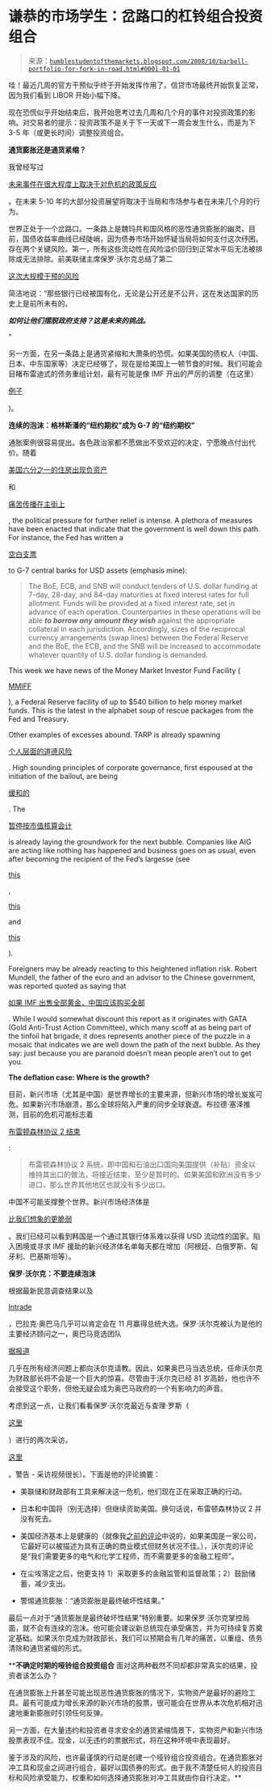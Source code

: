 <!--yml

类别：未分类

日期：2024 年 5 月 18 日 01:03:36

-->

# 谦恭的市场学生：岔路口的杠铃组合投资组合

> 来源：[`humblestudentofthemarkets.blogspot.com/2008/10/barbell-portfolio-for-fork-in-road.html#0001-01-01`](https://humblestudentofthemarkets.blogspot.com/2008/10/barbell-portfolio-for-fork-in-road.html#0001-01-01)

哇！最近几周的官方干预似乎终于开始发挥作用了。信贷市场最终开始恢复正常，因为我们看到 LIBOR 开始小幅下降。

现在恐慌似乎开始结束后，我开始思考过去几周和几个月的事件对投资政策的影响。对交易者的提示：投资政策不是关于下一天或下一周会发生什么，而是为下 3-5 年（或更长时间）调整投资组合。

**通货膨胀还是通货紧缩？**

我曾经写过

[未来事件在很大程度上取决于对危机的政策反应](http://humblestudentofthemarkets.blogspot.com/2008/10/how-long-and-deep-slowdown.html)

。在未来 5-10 年的大部分投资展望将取决于当局和市场参与者在未来几个月的行为。 

世界正处于一个岔路口。一条路上是魏玛共和国风格的恶性通货膨胀的幽灵。目前，国债收益率曲线已经陡峭，因为债券市场开始怀疑当局将如何支付这次纾困。存在两个关键风险。第一，所有这些流动性在风险溢价回归到正常水平后无法被排除或无法排除。前美联储主席保罗·沃尔克总结了第二

[这次大规模干预的风险](http://www.iht.com/articles/ap/2008/10/14/business/AS-Volcker-Recession.php)

简洁地说：“那些银行已经被国有化，无论是公开还是不公开，这在发达国家的历史上是前所未有的。

***如何让他们摆脱政府支持？这是未来的挑战。***

”

另一方面，在另一条路上是通货紧缩和大萧条的恐慌。如果美国的债权人（中国、日本、中东国家等）决定已经够了，现在是给美国上一顿节食的时候。我们可能会目睹布雷迪式的债务重组计划，最有可能是像 IMF 开出的严厉的调整（在这里）

[例子](http://fabiusmaximus.wordpress.com/2008/10/05/master-settlement-2009/)

)。

**连续的泡沫：格林斯潘的“纽约期权”成为 G-7 的“纽约期权”**

通胀案例很容易提出。各色政治家都不愿做出不受欢迎的决定，宁愿晚点付出代价。随着

[美国六分之一的住房出现负资产](http://www.reuters.com/article/ousiv/idUSTRE49L01S20081022)

和

[痛苦传播在主街上](http://www.financialarmageddon.com/2008/10/the-pain-on-main.html)

, the political pressure for further relief is intense. A plethora of measures have been enacted that indicate that the government is well down this path. For instance, the Fed has written a

[空白支票](http://www.federalreserve.gov/newsevents/press/monetary/20081013a.htm)

to G-7 central banks for USD assets (emphasis mine):

> The BoE, ECB, and SNB will conduct tenders of U.S. dollar funding at 7-day, 28-day, and 84-day maturities at fixed interest rates for full allotment. Funds will be provided at a fixed interest rate, set in advance of each operation. Counterparties in these operations will be able ***to borrow any amount they wish*** against the appropriate collateral in each jurisdiction. Accordingly, sizes of the reciprocal currency arrangements (swap lines) between the Federal Reserve and the BoE, the ECB, and the SNB will be increased to accommodate whatever quantity of U.S. dollar funding is demanded.

This week we have news of the Money Market Investor Fund Facility (

[MMIFF](http://www.federalreserve.gov/newsevents/press/monetary/20081021a.htm)

), a Federal Reserve facility of up to $540 billion to help money market funds. This is the latest in the alphabet soup of rescue packages from the Fed and Treasury.

Other examples of excesses abound. TARP is already spawning

[个人层面的道德风险](http://www.signonsandiego.com/uniontrib/20081010/news_lz1e10schiff.html)

. High sounding principles of corporate governance, first espoused at the initiation of the bailout, are being

[缓和的](http://www.marketwatch.com/news/story/corporate-governance-takes-back-seat/story.aspx?guid=%7B8750F6ED%2D3F7F%2D4E80%2DB39A%2DC8D03E13234A%7D)

. The

[暂停按市值核算会计](http://online.wsj.com/article/SB122290736164696507.html)

is already laying the groundwork for the next bubble. Companies like AIG are acting like nothing has happened and business goes on as usual, even after becoming the recipient of the Fed’s largesse (see

[this](http://abcnews.go.com/Blotter/story?id=5973452&page=1)

,

[this](http://www.thesmokinggun.com/archive/years/2008/1007083aig1.html)

and

[this](http://iht.com/articles/ap/2008/10/15/business/NA-US-AIG-Hunting-Trip.php)

).

Foreigners may be already reacting to this heightened inflation risk. Robert Mundell, the father of the euro and an advisor to the Chinese government, was reported quoted as saying that

[如果 IMF 出售全部黄金，中国应该购买全部](http://www.gata.org/node/6792)

. While I would somewhat discount this report as it originates with GATA (Gold Anti-Trust Action Committee), which many scoff at as being part of the tinfoil hat brigade, it does represents another piece of the puzzle in a mosaic that indicates we are well down the path of the next bubble. As they say: just because you are paranoid doesn’t mean people aren’t out to get you.

**The deflation case: Where is the growth?**

目前，新兴市场（尤其是中国）是世界增长的主要来源，但新兴市场的增长岌岌可危。如果新兴市场崩溃，那么全球将陷入严重的同步全球衰退。布拉德·塞泽推测，目前的危机可能标志着

[布雷顿森林协议 2 结束](http://blogs.cfr.org/setser/2008/10/21/the-end-of-bretton-woods-2/)

:

> 布雷顿森林协议 2 系统，即中国和石油出口国向美国提供（补贴）资金以维持其出口的做法，将接近结束，至少是暂时的。如果美国和欧洲没有多少进口，那么世界其他地区也就没有多少出口。

中国不可能支撑整个世界。新兴市场经济体是

[比我们想象的更脆弱](http://blogs.cfr.org/setser/2008/10/18/where-is-my-swap-line-and-will-the-diffusion-of-financial-power-balkanize-the-global-response-to-the-broadening-crises/)

。我们已经可以看到韩国是一个通过其银行体系难以获得 USD 流动性的国家。陷入困境或寻求 IMF 援助的新兴经济体名单每天都在增加（阿根廷、白俄罗斯、匈牙利、巴基斯坦等）。

**保罗·沃尔克：不要连续泡沫**

根据最新民意调查结果以及

[Intrade](http://www.intrade.com/)

，巴拉克·奥巴马几乎可以肯定会在 11 月赢得总统大选。保罗·沃尔克被认为是他的主要经济顾问之一，奥巴马竞选团队

[据报道](http://online.wsj.com/article/SB122454498635252109.html)

几乎在所有经济问题上都向沃尔克请教。因此，如果奥巴马当选总统，任命沃尔克为财政部长将不会是一个巨大的惊喜。尽管由于沃尔克已经 81 岁高龄，他也许不会接受这个职务，但他无疑会成为奥巴马政府的一个有影响力的声音。

考虑到这一点，让我们看看保罗·沃尔克最近与查理·罗斯（

[这里](http://valueplays.blogspot.com/2008/10/paul-volcker-on-financial-crisis.html)

）进行的两次采访。

[这里](http://video.google.com/videoplay?docid=1047202915400865465&ei=sQD-SIr2Hpn-qAPvlZ39Dw&q=%22paul+volcker%22+%22charlie+rose%22)

。警告 - 采访视频很长）。下面是他的评论摘要：

+   美联储和财政部有工具来解决这一危机，他们现在正在采取正确的行动。

+   日本和中国将（别无选择）但继续资助美国。换句话说，布雷顿森林协议 2 并没有死去。

+   美国经济基本上是健康的（就像我[之前的评论](http://humblestudentofthemarkets.blogspot.com/2008/10/how-long-and-deep-slowdown.html)中说的，如果美国是一家公司，它最好可以被描述为具有正确的商业模式但财务状况不佳。），沃尔克的评论是“我们需要更多的电气和化学工程师，而不需要更多的金融工程师”。

+   在尘埃落定之后，他更支持 1）采取更多的金融监管和监督政策；2）鼓励储蓄，减少支出。

+   警惕通货膨胀：“通货膨胀是最终破坏性结果。”

最后一点对于“通货膨胀是最终破坏性结果”特别重要。如果保罗·沃尔克掌控局面，就不会有连续的泡沫。他可能会建议新总统现在承受痛苦，并为可持续复苏奠定基础。如果沃尔克成为财政部长，我们可以预期会有几年的痛苦，以重组、债务清除和通货紧缩的形式。

****不确定时期的哑铃组合投资组合** 面对这两种截然不同却都非常真实的结果，投资者该怎么办？

在通货膨胀上升甚至可能出现恶性通货膨胀的情况下，实物资产是最好的避险工具。最有可能成为增长来源的新兴市场的股票，很可能会在世界从本次危机相对迅速地重新膨胀时引领任何反弹。

另一方面，在大量违约和投资者寻求安全的通货紧缩情景下，实物资产和新兴市场股票表现不佳。现金，以无违约的票据形式，将在这种环境中表现最好。

鉴于涉及的风险，也许最谨慎的行动是创建一个哑铃组合投资组合。在通货膨胀对冲工具和现金之间进行组合，最好以国债券的形式。由于我不清楚任何人的投资目标和风险承受能力，权重和如何选择通货膨胀对冲工具就由你自行决定。**
